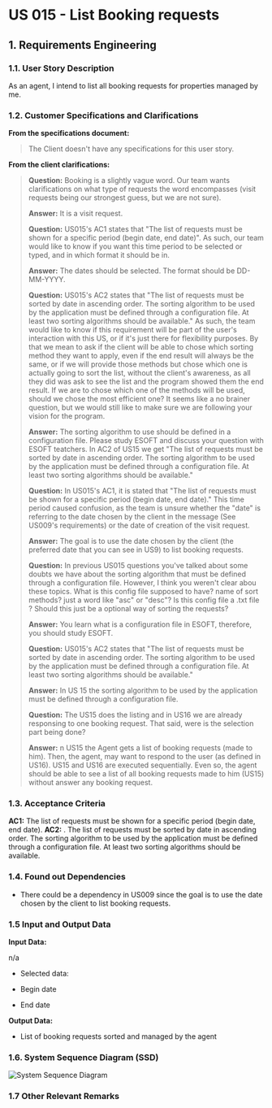 # US 015 - List Booking requests

## 1. Requirements Engineering


### 1.1. User Story Description


As an agent, I intend to list all booking requests for properties managed by me.

### 1.2. Customer Specifications and Clarifications 


**From the specifications document:**

>	The Client doesn't have any specifications for this user story.

**From the client clarifications:**

> **Question:** Booking is a slightly vague word. Our team wants clarifications on what type of requests the word encompasses (visit requests being our strongest guess, but we are not sure).
>  
> **Answer:** It is a visit request.
>
> **Question:** US015's AC1 states that "The list of requests must be shown for a specific period (begin date, end date)". As such, our team would like to know if you want this time period to be selected or typed, and in which format it should be in.
>
> **Answer:** The dates should be selected. The format should be DD-MM-YYYY.
>  
> **Question:** US015's AC2 states that "The list of requests must be sorted by date in ascending order. The sorting algorithm to be used by the application must be defined through a configuration file. At least two sorting algorithms should be available."
As such, the team would like to know if this requirement will be part of the user's interaction with this US, or if it's just there for flexibility purposes. By that we mean to ask if the client will be able to chose which sorting method they want to apply, even if the end result will always be the same, or if we will provide those methods but chose which one is actually going to sort the list, without the client's awareness, as all they did was ask to see the list and the program showed them the end result.
If we are to chose which one of the methods will be used, should we chose the most efficient one? It seems like a no brainer question, but we would still like to make sure we are following your vision for the program.
>
> **Answer:** The sorting algorithm to use should be defined in a configuration file.
Please study ESOFT and discuss your question with ESOFT teatchers. In AC2 of US15 we get "The list of requests must be sorted by date in ascending order. The sorting algorithm to be used by the application must be defined through a configuration file. At least two sorting algorithms should be available."
> 
> **Question:** In US015's AC1, it is stated that "The list of requests must be shown for a specific period (begin date, end date)."
This time period caused confusion, as the team is unsure whether the "date" is referring to the date chosen by the client in the message (See US009's requirements) or the date of creation of the visit request.
>
> **Answer:** The goal is to use the date chosen by the client (the preferred date that you can see in US9) to list booking requests.
> 
> **Question:** In previous US015 questions you've talked about some doubts we have about the sorting algorithm that must be defined through a configuration file. However, I think you weren't clear abou these topics.
What is this config file supposed to have? name of sort methods? just a word like "asc" or "desc"?
Is this config file a .txt file ?
Should this just be a optional way of sorting the requests?
>
> **Answer:** You learn what is a configuration file in ESOFT, therefore, you should study ESOFT.
>
> **Question:** US015's AC2 states that "The list of requests must be sorted by date in ascending order. The sorting algorithm to be used by the application must be defined through a configuration file. At least two sorting algorithms should be available."
>
> **Answer:** In US 15 the sorting algorithm to be used by the application must be defined through a configuration file.
>  
> **Question:** The US15 does the listing and in US16 we are already responsing to one booking request. That said, were is the selection part being done?
>
> **Answer:** n US15 the Agent gets a list of booking requests (made to him). Then, the agent, may want to respond to the user (as defined in US16). US15 and US16 are executed sequentially. Even so, the agent should be able to see a list of all booking requests made to him (US15) without answer any booking request.


### 1.3. Acceptance Criteria

**AC1:** The list of requests must be shown for a specific period (begin date, end date).
**AC2:** . The list of requests must be sorted by date in ascending order. The sorting algorithm to be used by the application must be defined through a configuration
file. At least two sorting algorithms should be available.



### 1.4. Found out Dependencies


* There could be a dependency in US009 since the goal is to use the date chosen by the client to list booking requests.


### 1.5 Input and Output Data


**Input Data:**

n/a

* Selected data:

* Begin date
* End date

**Output Data:**

* List of booking requests sorted and managed by the agent


### 1.6. System Sequence Diagram (SSD)

![System Sequence Diagram](us015-system-sequence-diagram-US015___System_Sequence_Diagram__SSD_.svg)

### 1.7 Other Relevant Remarks
